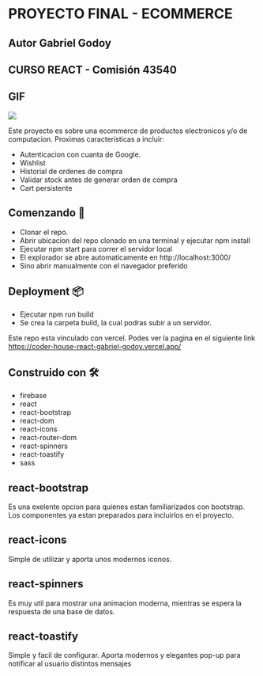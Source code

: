 # PROYECTO FINAL - ECOMMERCE

## Autor Gabriel Godoy

## CURSO REACT - Comisión 43540

## GIF

![](https://res.cloudinary.com/dpugly2tk/image/upload/v1669942480/sinapsis/2022-12-01_20-41-24_sq5vp6.gif)

Este proyecto es sobre una ecommerce de productos electronicos y/o de computacion.
Proximas caracteristicas a incluir:

- Autenticacion con cuanta de Google.
- Wishlist
- Historial de ordenes de compra
- Validar stock antes de generar orden de compra
- Cart persistente

## Comenzando 🚀

- Clonar el repo.
- Abrir ubicacion del repo clonado en una terminal y ejecutar npm install
- Ejecutar npm start para correr el servidor local
- El explorador se abre automaticamente en http://localhost:3000/
- Sino abrir manualmente con el navegador preferido

## Deployment 📦

- Ejecutar npm run build
- Se crea la carpeta build, la cual podras subir a un servidor.

Este repo esta vinculado con vercel. Podes ver la pagina en el siguiente link
https://coder-house-react-gabriel-godoy.vercel.app/

## Construido con 🛠️

- firebase
- react
- react-bootstrap
- react-dom
- react-icons
- react-router-dom
- react-spinners
- react-toastify
- sass

## react-bootstrap

Es una exelente opcion para quienes estan familiarizados con bootstrap.
Los componentes ya estan preparados para incluirlos en el proyecto.

## react-icons

Simple de utilizar y aporta unos modernos iconos.

## react-spinners

Es muy util para mostrar una animacion moderna, mientras se espera la respuesta de una base de datos.

## react-toastify

Simple y facil de configurar. Aporta modernos y elegantes pop-up para notificar al usuario distintos mensajes

